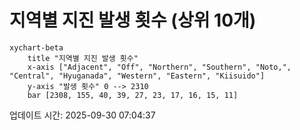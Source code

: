 # 지역별 지진 발생 횟수 (상위 10개)

```mermaid
xychart-beta
    title "지역별 지진 발생 횟수"
    x-axis ["Adjacent", "Off", "Northern", "Southern", "Noto,", "Central", "Hyuganada", "Western", "Eastern", "Kiisuido"]
    y-axis "발생 횟수" 0 --> 2310
    bar [2308, 155, 40, 39, 27, 23, 17, 16, 15, 11]
```

업데이트 시간: 2025-09-30 07:04:37
